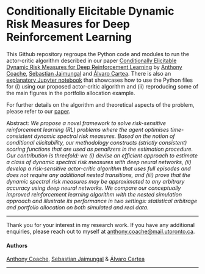 #  Conditionally Elicitable Dynamic Risk Measures for Deep Reinforcement Learning

This Github repository regroups the Python code and modules to run the actor-critic algorithm described in our paper [Conditionally Elicitable Dynamic Risk Measures for Deep Reinforcement Learning](https://papers.ssrn.com/sol3/papers.cfm?abstract_id=4149461) by [Anthony Coache](https://anthonycoache.ca/), [Sebastian Jaimungal](http://sebastian.statistics.utoronto.ca/) and [Álvaro Cartea](https://sites.google.com/site/alvarocartea/home). There is also an [explanatory Jupyter notebook](https://github.com/acoache/RL-ElicitableDynamicRisk/blob/main/notebook.ipynb) that showcases how to use the Python files for (i) using our proposed actor-critic algorithm and (ii) reproducing some of the main figures in the portfolio allocation example.

For further details on the algorithm and theoretical aspects of the problem, please refer to our [paper](https://papers.ssrn.com/sol3/papers.cfm?abstract_id=4149461).


Abstract: *We propose a novel framework to solve risk-sensitive reinforcement learning (RL) problems where the agent optimises time-consistent dynamic spectral risk measures.
    Based on the notion of conditional elicitability, our methodology constructs (strictly consistent) scoring functions that are used as penalizers in the estimation procedure.
    Our contribution is threefold:  we (i) devise an efficient approach to estimate a class of dynamic spectral risk measures with deep neural networks, (ii) develop a risk-sensitive actor-critic algorithm that uses full episodes and does not require any additional nested transitions, and (iii) prove that the dynamic spectral risk measures may be approximated to any arbitrary accuracy using deep neural networks. We compare our conceptually improved reinforcement learning algorithm with the nested simulation approach and illustrate its performance in two settings: statistical arbitrage and portfolio allocation on both simulated and real data.*

*** 

Thank you for your interest in my research work. If you have any additional enquiries, please reach out to myself at anthony.coache@mail.utoronto.ca.

#### Authors

[Anthony Coache](https://anthonycoache.ca/), [Sebastian Jaimungal](http://sebastian.statistics.utoronto.ca/) & [Álvaro Cartea](https://sites.google.com/site/alvarocartea/home)

*** 

